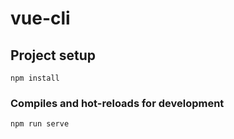 # vue-cli

## Project setup
```
npm install
```

### Compiles and hot-reloads for development
```
npm run serve
```

